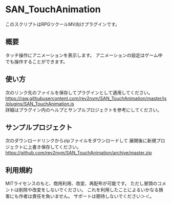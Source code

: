 # SAN_TouchAnimation
このスクリプトはRPGツクールMV向けプラグインです。

## 概要
タッチ操作にアニメーションを表示します。
アニメーションの設定はゲーム中でも操作することができます。

## 使い方
次のリンク先のファイルを保存してプラグインとして適用してください。   
https://raw.githubusercontent.com/rev2nym/SAN_TouchAnimation/master/js/plugins/SAN_TouchAnimation.js   
詳細はプラグイン内のヘルプとサンプルプロジェクトを参考にしてください。   

## サンプルプロジェクト
次のダウンロードリンクからzipファイルをダウンロードして
展開後に新規プロジェクトに上書き保存してください。  
https://github.com/rev2nym/SAN_TouchAnimation/archive/master.zip   

## 利用規約
MITライセンスのもと、商用利用、改変、再配布が可能です。
ただし冒頭のコメントは削除や改変をしないでください。
これを利用したことによるいかなる損害にも作者は責任を負いません。
サポートは期待しないでください＞＜。
